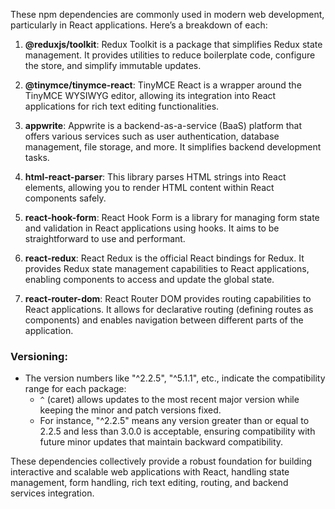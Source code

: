 These npm dependencies are commonly used in modern web development, particularly in React applications. Here’s a breakdown of each:

1. **@reduxjs/toolkit**: Redux Toolkit is a package that simplifies Redux state management. It provides utilities to reduce boilerplate code, configure the store, and simplify immutable updates.

2. **@tinymce/tinymce-react**: TinyMCE React is a wrapper around the TinyMCE WYSIWYG editor, allowing its integration into React applications for rich text editing functionalities.

3. **appwrite**: Appwrite is a backend-as-a-service (BaaS) platform that offers various services such as user authentication, database management, file storage, and more. It simplifies backend development tasks.

4. **html-react-parser**: This library parses HTML strings into React elements, allowing you to render HTML content within React components safely.

5. **react-hook-form**: React Hook Form is a library for managing form state and validation in React applications using hooks. It aims to be straightforward to use and performant.

6. **react-redux**: React Redux is the official React bindings for Redux. It provides Redux state management capabilities to React applications, enabling components to access and update the global state.

7. **react-router-dom**: React Router DOM provides routing capabilities to React applications. It allows for declarative routing (defining routes as components) and enables navigation between different parts of the application.

### Versioning:

- The version numbers like "^2.2.5", "^5.1.1", etc., indicate the compatibility range for each package:
  - `^` (caret) allows updates to the most recent major version while keeping the minor and patch versions fixed.
  - For instance, "^2.2.5" means any version greater than or equal to 2.2.5 and less than 3.0.0 is acceptable, ensuring compatibility with future minor updates that maintain backward compatibility.

These dependencies collectively provide a robust foundation for building interactive and scalable web applications with React, handling state management, form handling, rich text editing, routing, and backend services integration.
